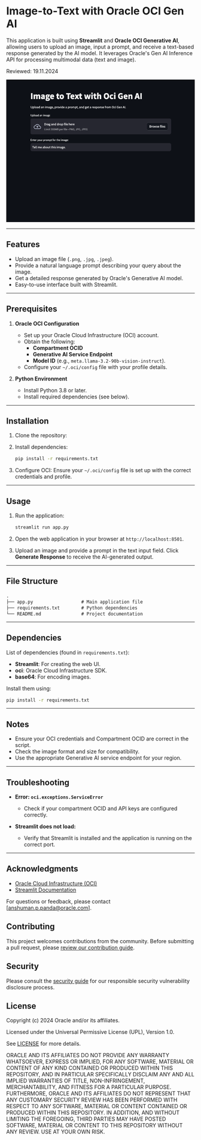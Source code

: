 
# Image-to-Text with Oracle OCI Gen AI

This application is built using **Streamlit** and **Oracle OCI Generative AI**, allowing users to upload an image, input a prompt, and receive a text-based response generated by the AI model. It leverages Oracle's Gen AI Inference API for processing multimodal data (text and image).

Reviewed: 19.11.2024

<img src="./image1.png">
</img>

---

## Features

- Upload an image file (`.png`, `.jpg`, `.jpeg`).
- Provide a natural language prompt describing your query about the image.
- Get a detailed response generated by Oracle's Generative AI model.
- Easy-to-use interface built with Streamlit.

---

## Prerequisites

1. **Oracle OCI Configuration**
   - Set up your Oracle Cloud Infrastructure (OCI) account.
   - Obtain the following:
     - **Compartment OCID**
     - **Generative AI Service Endpoint**
     - **Model ID** (e.g., `meta.llama-3.2-90b-vision-instruct`).
   - Configure your `~/.oci/config` file with your profile details.

2. **Python Environment**
   - Install Python 3.8 or later.
   - Install required dependencies (see below).

---

## Installation

1. Clone the repository:
  

2. Install dependencies:
   ```bash
   pip install -r requirements.txt
   ```

3. Configure OCI:
   Ensure your `~/.oci/config` file is set up with the correct credentials and profile.

---

## Usage

1. Run the application:
   ```bash
   streamlit run app.py
   ```

2. Open the web application in your browser at `http://localhost:8501`.

3. Upload an image and provide a prompt in the text input field. Click **Generate Response** to receive the AI-generated output.

---

## File Structure

```plaintext
.
├── app.py                  # Main application file
├── requirements.txt        # Python dependencies
└── README.md               # Project documentation
```

---

## Dependencies

List of dependencies (found in `requirements.txt`):
- **Streamlit**: For creating the web UI.
- **oci**: Oracle Cloud Infrastructure SDK.
- **base64**: For encoding images.

Install them using:
```bash
pip install -r requirements.txt
```

---

## Notes

- Ensure your OCI credentials and Compartment OCID are correct in the script.
- Check the image format and size for compatibility.
- Use the appropriate Generative AI service endpoint for your region.

---

## Troubleshooting

- **Error: `oci.exceptions.ServiceError`**
  - Check if your compartment OCID and API keys are configured correctly.
  
- **Streamlit does not load:**
  - Verify that Streamlit is installed and the application is running on the correct port.



---

## Acknowledgments

- [Oracle Cloud Infrastructure (OCI)](https://www.oracle.com/cloud/)
- [Streamlit Documentation](https://docs.streamlit.io/)
  
For questions or feedback, please contact [anshuman.p.panda@oracle.com].



## Contributing
<!-- If your project has specific contribution requirements, update the
    CONTRIBUTING.md file to ensure those requirements are clearly explained. -->

This project welcomes contributions from the community. Before submitting a pull
request, please [review our contribution guide](./CONTRIBUTING.md).

## Security

Please consult the [security guide](./SECURITY.md) for our responsible security
vulnerability disclosure process.

## License
Copyright (c) 2024 Oracle and/or its affiliates.

Licensed under the Universal Permissive License (UPL), Version 1.0.

See [LICENSE](LICENSE.txt) for more details.

ORACLE AND ITS AFFILIATES DO NOT PROVIDE ANY WARRANTY WHATSOEVER, EXPRESS OR IMPLIED, FOR ANY SOFTWARE, MATERIAL OR CONTENT OF ANY KIND CONTAINED OR PRODUCED WITHIN THIS REPOSITORY, AND IN PARTICULAR SPECIFICALLY DISCLAIM ANY AND ALL IMPLIED WARRANTIES OF TITLE, NON-INFRINGEMENT, MERCHANTABILITY, AND FITNESS FOR A PARTICULAR PURPOSE.  FURTHERMORE, ORACLE AND ITS AFFILIATES DO NOT REPRESENT THAT ANY CUSTOMARY SECURITY REVIEW HAS BEEN PERFORMED WITH RESPECT TO ANY SOFTWARE, MATERIAL OR CONTENT CONTAINED OR PRODUCED WITHIN THIS REPOSITORY. IN ADDITION, AND WITHOUT LIMITING THE FOREGOING, THIRD PARTIES MAY HAVE POSTED SOFTWARE, MATERIAL OR CONTENT TO THIS REPOSITORY WITHOUT ANY REVIEW. USE AT YOUR OWN RISK. 